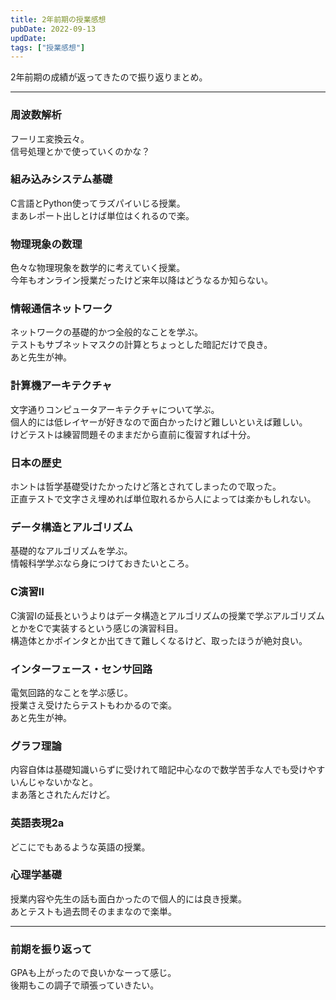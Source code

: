 ```yaml
---
title: 2年前期の授業感想
pubDate: 2022-09-13
updDate: 
tags: ["授業感想"]
---
```


2年前期の成績が返ってきたので振り返りまとめ。  

---

### 周波数解析

フーリエ変換云々。  
信号処理とかで使っていくのかな？  

### 組み込みシステム基礎

C言語とPython使ってラズパイいじる授業。  
まあレポート出しとけば単位はくれるので楽。  

### 物理現象の数理

色々な物理現象を数学的に考えていく授業。  
今年もオンライン授業だったけど来年以降はどうなるか知らない。  

### 情報通信ネットワーク

ネットワークの基礎的かつ全般的なことを学ぶ。  
テストもサブネットマスクの計算とちょっとした暗記だけで良き。  
あと先生が神。  

### 計算機アーキテクチャ

文字通りコンピュータアーキテクチャについて学ぶ。  
個人的には低レイヤーが好きなので面白かったけど難しいといえば難しい。  
けどテストは練習問題そのままだから直前に復習すれば十分。  

### 日本の歴史

ホントは哲学基礎受けたかったけど落とされてしまったので取った。  
正直テストで文字さえ埋めれば単位取れるから人によっては楽かもしれない。  

### データ構造とアルゴリズム

基礎的なアルゴリズムを学ぶ。  
情報科学学ぶなら身につけておきたいところ。  

### C演習Ⅱ

C演習Ⅰの延長というよりはデータ構造とアルゴリズムの授業で学ぶアルゴリズムとかをCで実装するという感じの演習科目。  
構造体とかポインタとか出てきて難しくなるけど、取ったほうが絶対良い。

### インターフェース・センサ回路

電気回路的なことを学ぶ感じ。  
授業さえ受けたらテストもわかるので楽。  
あと先生が神。  

### グラフ理論

内容自体は基礎知識いらずに受けれて暗記中心なので数学苦手な人でも受けやすいんじゃないかなと。  
まあ落とされたんだけど。  

### 英語表現2a

どこにでもあるような英語の授業。  

### 心理学基礎

授業内容や先生の話も面白かったので個人的には良き授業。  
あとテストも過去問そのままなので楽単。  

---

### 前期を振り返って

GPAも上がったので良いかなーって感じ。  
後期もこの調子で頑張っていきたい。  
